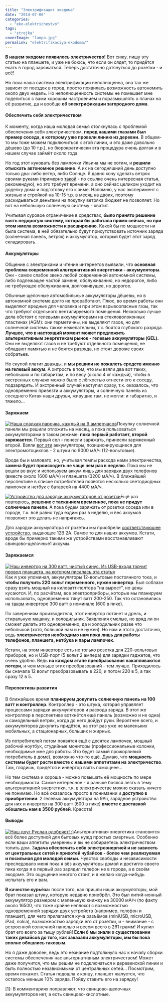 ```yaml
---
title: "Электрификация экодома"
date: "2014-07-06"
categories: 
  - "eko-elektrichestvo"
tags: 
  - "strojka"
coverImage: "lampa.jpg"
permalink: "elektrifikaciya-ekodoma/"
---
```


**В нашем экодоме появилось электричество!** Вот сижу, пишу эту статью на планшете, и уже не боюсь, что если он сядет, то придётся ехать в город заряжаться. Теперь достаточно дотянуться до розетки - и всё!

Но пока наша система электрификации неполноценна, она так же зависит от поездок в город, просто появилась возможность автономить около двух недель. Но неполноценность системы не помешает мне поделиться с вами хорошим настроением и поразмышлять о планах на её развитие, да и вообще **об электрификации загородного дома**.

#### Обеспечить себя электричеством

К моменту, когда наша молодая семья столкнулась с проблемой обеспечения себя электричеством, **перед нашими глазами был пример соседа, к которому уже провели линию из деревни**. В общем-то мы тоже можем подключиться к этой линии, и это даже довольно дёшево (до 10 т.р.), но бюрократически эта процедура очень долгая и в нашем случае займёт около года.

Но год этот куковать без лампочки Ильича мы не хотим, и **решили отыскать автономное решение**. А их на сегодняшний день доступно только два: либо ветер, либо Солнце. Я давно хочу сделать ветряк своими руками (примерно [такой](http://www.mirodolie.ru/node/2372 "Самодельный вертикальный ветряк") - по ссылке очень интересная статья, рекомендую), но это требует времени, а оно сейчас целиком уходит на доделку дома и подготовку его к зиме. Напомню, у нас эксперимент с жизнью и стройкой на 10-15 т.р. в месяц на двоих, поэтому раскидываться деньгами на покупку ветряка бюджет не позволяет. Но вот на небольшую солнечную систему - хватит.

Учитывая суровое ограничение в средствах, **было принято решение взять недорогую систему, которая бы работала прямо сейчас, но при этом имела возможности к расширению**. Какой бы по мощности ни была система, в ней обязательно будут присутствовать источник заряда (солнечная панель, ветряк) и аккумулятор, который будет этот заряд складировать.

#### Аккумуляторы

Общение с электриками и чтение интернетов выявили, что **основная проблема современной альтернативной энергетики - аккумуляторы**. Они - самое слабое звено любой современной автономной системы, либо подлежащее частой замене, обслуживанию, но недорогое, либо не требующее обслуживания, долгоживущее, но дорогое.

Обычные щелочные автомобильные аккумуляторы дёшевы, но в автономной системе долго не проработают. Плюс, во время работы они выделяют вредные для человека и при этом взрывоопасные газы, так что требуют отдельного вентилируемого помещения. Несколько лучше дела обстоят с гелевыми аккумуляторами на стекловолоконных пластинах (AGM): они герметичны, не выделяют газов, но для солнечной системы также нежелательны, т.к. боятся глубокого разряда. **Лучшее, что в настоящий момент может предложить альтернативным энергетикам рынок - гелевые аккумуляторы (GEL).** Они не выделяют газов и не требуют отдельного помещения, не обладают памятью и не боятся разряда, но стоят дороже своих собратьев.

Но скупой платит дважды, и **мы решили не пожалеть средств именно на гелевый аккум**. А хитрость в том, что мы взяли два вот таких, небольших и по габаритам, и по весу (около 4 кг каждый), чтобы в экстренных случаях можно было с лёгкостью отнести его к соседу, подзарядить. И экстренный случай наступил сразу, т.к. оказалось, что одновременно привезти и аккумуляторы, и солнечную панель из соседнего Китая наши друзья, живущие там, не могли: и габаритно, и тяжело...

#### Заряжаем

[![Наша сладкая парочка, каждый на 9 амперчасов](images/030714-1357002-240x180.jpg)](http://svobodaiznutri.ru/wp-content/uploads/030714-1357002.jpg)Покупку солнечной панели мы решили отложить на месяц, а пока пользоваться аккумуляторами в таком режиме: **пока первый работает, второй заряжается**. Первый сел - понесли заряжать, принесли заряженный второй. Взяли [вот эти](http://item.taobao.com/item.htm?spm=2013.1.0.0.D3n2HV&id=17048389779&scm=1007.10115.744.0&pvid=196547b5-e5c4-46d9-983b-cc197834a961) аккумуляторы, позиционирующиеся для электромотоциклов - 2 штуки по 9000 мА/ч (12-вольтовые).

Вроде бы и маловато, но, учитывая темпы расхода нами электричества, **замена будет происходить не чаще чем раз в неделю**. Пока мы не вошли во вкус и используем аккум лишь для зарядки двух телефонов (вместе около 1600 мА/ч) и планшета (3200 мА/ч). В ближайшей перспективе в списке потребителей появятся несколько светодиодных лампочек и нетбук с батареей на 4400 мА/ч.

[![Устройство для зарядки аккумуляторов от розетки](images/030714-1358-240x180.jpg)](http://svobodaiznutri.ru/wp-content/uploads/030714-1358.jpg)Ещё раз повторюсь, **решение с тасканием временное, пока не придут солнечные панели**. А пока будем заряжать от розетки соседа или в городе, т.к. всё равно туда ездим раз в неделю, и вес аккумов позволяет это делать не напрягаясь.

Для зарядки аккумулятора от розетки мы приобрели [соответствующее устройство](http://item.taobao.com/item.htm?spm=a1z10.1.w1028-1680798748.2.KyTKvi&id=18605699086), выдающее 12В 2А. Самое то для наших аккумов. Кстати, вроде бы примерно такими же устройствами восстанавливают свинцово-щелочные1 аккумы.

#### Заряжаемся

[![Наш инвертор на 300 ватт, чистый синус. Из USB-входа торчит провод планшета, на котором писалась эта статья](images/030714-1357004-240x180.jpg)](http://svobodaiznutri.ru/wp-content/uploads/030714-1357004.jpg)Как я уже упоминал, аккумуляторы 12-вольтовые постоянного тока, и **чтобы получить 220 вольт переменного, нужен инвертор**. Был соблазн сразу взять мощный на киловатт-полтора "на вырост", но цены кусаются. И, по расчётам, все электроприборы, которые мы планируем использовать, одновременно тянут ватт 200-250. Так что остановились на [таком](detail.tmall.com/item.htm?spm=a230r.1.14.46.3CC4ca&id=18508229283) инверторе 300 ватт в номинале (600 в пике).

По заверениям производителя, этот инвертор потянет и дрель, и стиральную машину, и холодильник. Заявления смелые, но вряд ли он сможет делать это одновременно, да и холодильник разве что небольшой (хотя, большой нам и не нужен). Но нам и этого достаточно, ведь **электричество необходимо нам пока лишь для работы телефонов, планшета, нетбука и пары лампочек**.

Кстати, на этом инверторе есть не только розетка для 220-вольтовых приборов, но и USB-порт (5 вольт 2 ампера) для зарядки гаджетов, что очень удобно. Ведь **на каждом этапе преобразования накапливаются потери**, и чем меньше этих преобразований - тем лучше. Приходилось бы сначала 12 вольт преобразовывать в 220, и потом 220 в 5, а так сразу 12 в 5.

#### Перспективы развития

В ближайшее время **планируем докупить солнечную панель на 100 ватт и контроллер**. Контроллер - это штука, которая управляет процессами зарядки аккумуляторов и расхода заряда. В этот же контроллер в перспективе воткнётся ещё панель (возможно и не одна) и самодельный ветряк, когда до него дойдут руки. Вероятнее всего, и аккумуляторов докупить придётся, на этот раз уже не маленьких мобильных, а стационарных, больших и жирных.

Из потребителей потом появятся ещё с десяток лампочек, мощный рабочий ноутбук, студийные мониторы (профессиональные колонки, необходимые мне для работы. Это будет самый прожорливый потребитель в доме), возможно что-то ещё. Думаю, что **мощность системы будет расти вместе с нашими аппетитами на электричество**. Там, глядишь, придётся и инвертор взять помощнее...

Но тем система и хороша - можно повышать её мощность по мере необходимости. Самое интересное - я раньше боялся лезть в тему альтернативной энергетики, т.к. в электричестве можно сказать ничего не понимаю. Но всё оказалось просто в понимании и **доступно в приобретении**: 2 гелевых аккумулятора на 9Ач, зарядное устройство для них и инвертор на 300 ватт (600 в пике) **вместе с доставкой обошлись нам в 3500 рублей**. Красота!

#### Выводы

[![Наш друг Руслан одобряет! :)](images/заработало-134x180.jpg)](http://svobodaiznutri.ru/wp-content/uploads/заработало.jpg)Альтернативная энергетика становится всё более доступной для бытовых нужд простых смертных. Особенно если ваши аппетиты умеренны и вы не собираетесь электричеством топить дом. З**адача обеспечить себя электроэнергией и не зависеть от центральных сетей и прихотей чубайсов - более чем реализуемая и посильная для молодой семьи.** Чувство свободы и независимости преследовало меня пока я вёз аккумуляторы домой и достигло своего пика когда я в первый раз зарядил телефон не в городе, а в своём экодоме. Это ощущение многого стоит, и я желаю когда-нибудь испытать его и вам.

**В качестве курьёза:** после того, как пришли наши аккумуляторы, мой брат показал штуку, которую недавно приобрёл. Это был литий-ионный аккумулятор размером с маленькую книжку на 30000 мА/ч (по факту около 16500, что тоже крайне неплохо) с возможностью одновременной зарядки двух устройств (например, телефон и планшет), для чего прилагается куча разъёмов (miniUSB, microUSB, iPad, nokia), возможностью зарядки его от розетки, и - внимание - с встроенной солнечной панелью и весом всего в 261 грамм! И купил брат его всего за тыщу рублей! **Если б мы знали о существовании таких девайсов до того, как заказали аккумуляторы, мы бы пока вполне обошлись таковым.**

Но я даже доволен, ведь это незнание подтолкнуло нас к началу сборки системы обеспечения нас альтернативным электричеством! Может даже получится, что мы решим не подключаться к деревенской линии и быть полностью независимыми от центральных сетей... Посмотрим, время покажет. Статья подошла к концу, планшет жалуется, что осталось меньше 10% заряда. Пойду ставить его на зарядку!

\[1\]: В комментариях поправляют, что свинцово-щелочных аккумуляторов нет, а есть свинцово-кислотные.
